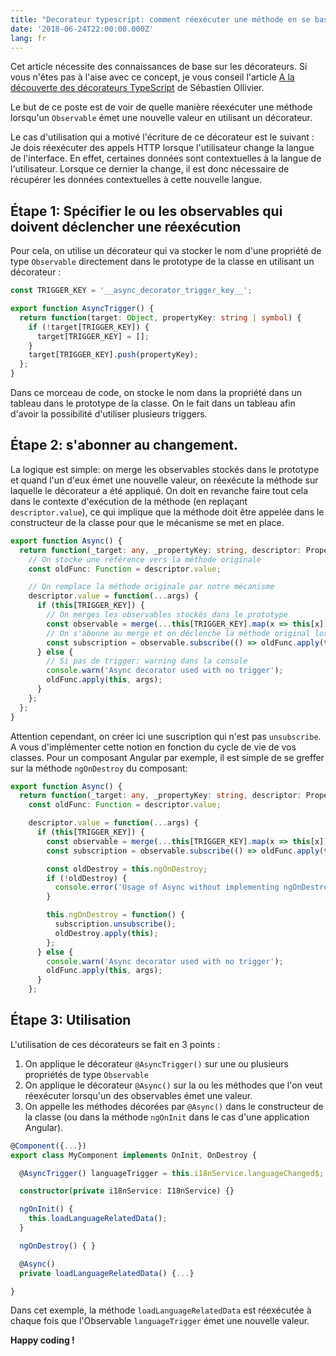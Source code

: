 ```yaml
---
title: "Decorateur typescript: comment réexécuter une méthode en se basant sur un Observable"
date: '2018-06-24T22:00:00.000Z'
lang: fr
---
```

Cet article nécessite des connaissances de base sur les décorateurs. Si vous n'êtes pas à l'aise avec ce concept, je vous conseil l'article [A la découverte des décorateurs TypeScript](https://sebastienollivier.fr/blog/javascript/a-la-decouverte-des-decorateurs-typescript) de Sébastien Ollivier.

Le but de ce poste est de voir de quelle manière réexécuter une méthode lorsqu'un `Observable` émet une nouvelle valeur en utilisant un décorateur.

Le cas d'utilisation qui a motivé l'écriture de ce décorateur est le suivant : 
Je dois réexécuter des appels HTTP lorsque l'utilisateur change la langue de l'interface. En effet, certaines données sont contextuelles à la langue de l'utilisateur. Lorsque ce dernier la change, il est donc nécessaire de récupérer les données contextuelles à cette nouvelle langue.

## Étape 1: Spécifier le ou les observables qui doivent déclencher une réexécution

Pour cela, on utilise un décorateur qui va stocker le nom d'une propriété de type `Observable` directement dans le prototype de la classe en utilisant un décorateur : 

```typescript
const TRIGGER_KEY = '__async_decorator_trigger_key__';

export function AsyncTrigger() {
  return function(target: Object, propertyKey: string | symbol) {
    if (!target[TRIGGER_KEY]) {
      target[TRIGGER_KEY] = [];
    }
    target[TRIGGER_KEY].push(propertyKey);
  };
}
```

Dans ce morceau de code, on stocke le nom dans la propriété dans un tableau dans le prototype de la classe. On le fait dans un tableau afin d'avoir la possibilité d'utiliser plusieurs triggers. 

## Étape 2: s'abonner au changement. 

La logique est simple: on merge les observables stockés dans le prototype et quand l'un d'eux émet une nouvelle valeur, on réexécute la méthode sur laquelle le décorateur a été appliqué. On doit en revanche faire tout cela dans le contexte d'exécution de la méthode (en replaçant `descriptor.value`), ce qui implique que la méthode doit être appelée dans le constructeur de la classe pour que le mécanisme se met en place.

```typescript
export function Async() {
  return function(_target: any, _propertyKey: string, descriptor: PropertyDescriptor) {
    // On stocke une référence vers la méthode originale
    const oldFunc: Function = descriptor.value;

    // On remplace la méthode originale par notre mécanisme
    descriptor.value = function(...args) {
      if (this[TRIGGER_KEY]) {
        // On merges les observables stockés dans le prototype
        const observable = merge(...this[TRIGGER_KEY].map(x => this[x]));
        // On s'abonne au merge et on déclenche la méthode original lorsque qu'une nouvelle valeur est émise
        const subscription = observable.subscribe(() => oldFunc.apply(this, args));
      } else {
        // Si pas de trigger: warning dans la console
        console.warn('Async decorator used with no trigger');
        oldFunc.apply(this, args);
      }
    };
  };
}
```

Attention cependant, on créer ici une suscription qui n'est pas `unsubscribe`. A vous d'implémenter cette notion en fonction du cycle de vie de vos classes. Pour un composant Angular par exemple, il est simple de se greffer sur la méthode `ngOnDestroy` du composant: 

```typescript
export function Async() {
  return function(_target: any, _propertyKey: string, descriptor: PropertyDescriptor) {
    const oldFunc: Function = descriptor.value;

    descriptor.value = function(...args) {
      if (this[TRIGGER_KEY]) {
        const observable = merge(...this[TRIGGER_KEY].map(x => this[x]));
        const subscription = observable.subscribe(() => oldFunc.apply(this, args));

        const oldDestroy = this.ngOnDestroy;
        if (!oldDestroy) {
          console.error('Usage of Async without implementing ngOnDestroy');
        }

        this.ngOnDestroy = function() {
          subscription.unsubscribe();
          oldDestroy.apply(this);
        };
      } else {
        console.warn('Async decorator used with no trigger');
        oldFunc.apply(this, args);
      }
    };
```

## Étape 3: Utilisation

L'utilisation de ces décorateurs se fait en 3 points :
1. On applique le décorateur `@AsyncTrigger()` sur une ou plusieurs propriétés de type `Observable`
2. On applique le décorateur `@Async()` sur la ou les méthodes que l'on veut réexécuter lorsqu'un des observables émet une valeur.
2. On appelle les méthodes décorées par `@Async()` dans le constructeur de la classe (ou dans la méthode `ngOnInit` dans le cas d'une application Angular).

```typescript
@Component({...})
export class MyComponent implements OnInit, OnDestroy {

  @AsyncTrigger() languageTrigger = this.i18nService.languageChanged$;

  constructor(private i18nService: I18nService) {}

  ngOnInit() {
    this.loadLanguageRelatedData();
  }

  ngOnDestroy() { }

  @Async()
  private loadLanguageRelatedData() {...}

}
```


Dans cet exemple, la méthode `loadLanguageRelatedData` est réexécutée à chaque fois que l'Observable `languageTrigger` émet une nouvelle valeur. 

__Happy coding !__
 
